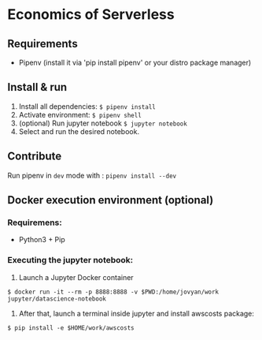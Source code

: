 # Economics of Serverless

## Requirements
- Pipenv (install it via 'pip install pipenv' or your distro package manager)


## Install & run

1. Install all dependencies: `$ pipenv install`  
2. Activate environment: `$ pipenv shell`
3. (optional) Run jupyter notebook `$ jupyter notebook`
4. Select and run the desired notebook.

## Contribute

Run pipenv in `dev` mode with : `pipenv install --dev`

## Docker execution environment (optional)
### Requiremens:
* Python3 + Pip

### Executing the jupyter notebook:
1. Launch a Jupyter Docker container
  ```
  $ docker run -it --rm -p 8888:8888 -v $PWD:/home/jovyan/work jupyter/datascience-notebook
  ```
1. After that, launch a terminal inside jupyter and install awscosts package:
  ```
  $ pip install -e $HOME/work/awscosts
  ```